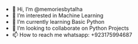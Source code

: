 - 👋 Hi, I’m @memoriesbytalha
- 👀 I’m interested in Machine Learning
- 🌱 I’m currently learning Basic Python
- 💞️ I’m looking to collaborate on Python Projects
- 📫 How to reach me whatsapp: +923175994687

<!---
memoriesbytalha/memoriesbytalha is a ✨ special ✨ repository because its `README.md` (this file) appears on your GitHub profile.
You can click the Preview link to take a look at your changes.
--->
